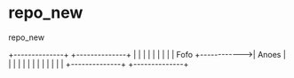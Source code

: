# repo_new
repo_new


+--------------+             +--------------+
|              |             |              |
|              |             |              |
|  Fofo        +------------>|    Anoes     |
|              |             |              |
|              |             |              |
|              |             |              |
+--------------+             +--------------+